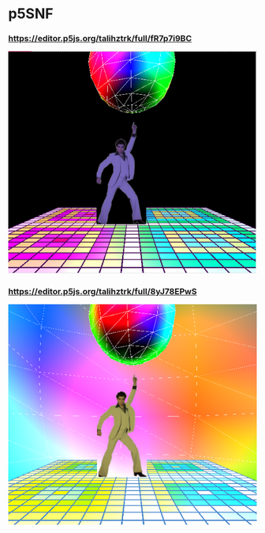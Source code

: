 # p5SNF
### https://editor.p5js.org/talihztrk/full/fR7p7i9BC
<img src="https://github.com/tztrk/p5SNF/blob/master/imgg/Screenshot_9.png">

### https://editor.p5js.org/talihztrk/full/8yJ78EPwS
<img src="https://github.com/tztrk/p5SNF/blob/master/imgg/Screenshot_10.png">
